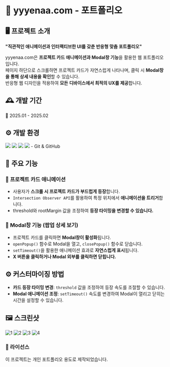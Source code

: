 # 🌟 yyyenaa.com - 포트폴리오  

## 🖥️ 프로젝트 소개  
**"직관적인 애니메이션과 인터랙티브한 UI를 갖춘 반응형 맞춤 포트폴리오"**  

yyyenaa.com은 **프로젝트 카드 애니메이션과 Modal창 기능**을 활용한 웹 포트폴리오입니다.  
페이지 하단으로 스크롤하면 프로젝트 카드가 자연스럽게 나타나며, 클릭 시 **Modal창을 통해 상세 내용을 확인**할 수 있습니다.  
반응형 웹 디자인을 적용하여 **모든 디바이스에서 최적의 UX를 제공**합니다.  


## 🕰️ 개발 기간  
📅 2025.01 - 2025.02  


## ⚙️ 개발 환경  
<img src="https://img.shields.io/badge/html5-E34F26?style=for-the-badge&logo=html5&logoColor=white">
<img src="https://img.shields.io/badge/css-663399?style=for-the-badge&logo=css&logoColor=white">
<img src="https://img.shields.io/badge/javascript-F7DF1E?style=for-the-badge&logo=javascript&logoColor=white">
<img src="https://img.shields.io/badge/sass-CC6699?style=for-the-badge&logo=sass&logoColor=white">
- Git & GitHub  


## 📌 주요 기능  

### 🔹 **프로젝트 카드 애니메이션**  
- 사용자가 **스크롤 시 프로젝트 카드가 부드럽게 등장**합니다.  
- `Intersection Observer API`를 활용하여 특정 위치에서 **애니메이션을 트리거**합니다.  
- threshold와 rootMargin 값을 조정하여 **등장 타이밍을 변경할 수 있습니다.**  

### 🔹 **Modal창 기능 (팝업 상세 보기)**  
- 프로젝트 카드를 클릭하면 **Modal창이 활성화**됩니다.  
- `openPopup()` 함수로 Modal을 열고, `closePopup()` 함수로 닫습니다.  
- `setTimeout()`을 활용한 애니메이션 효과로 **자연스럽게 표시**됩니다.  
- **X 버튼을 클릭하거나 Modal 외부를 클릭하면 닫힙니다.**  


## ⚙️ 커스터마이징 방법  
- **카드 등장 타이밍 변경**: `threshold` 값을 조정하여 등장 속도를 조절할 수 있습니다.  
- **Modal 애니메이션 조정**: `setTimeout()` 속도를 변경하여 Modal이 열리고 닫히는 시간을 설정할 수 있습니다.  


## 🖼️ 스크린샷  
![1](https://github.com/user-attachments/assets/c0185c20-3632-44e9-a035-cf6d4d34a2df)
![2](https://github.com/user-attachments/assets/2d70ce8f-5a4e-462a-b92a-74fdea2192da)
![3](https://github.com/user-attachments/assets/fcfbcc16-030a-481d-928d-a2a1afafbf41)
![4](https://github.com/user-attachments/assets/a53078b0-7272-4935-bd8f-6323c537a985)


### 📜 라이선스  
이 프로젝트는 개인 포트폴리오 용도로 제작되었습니다.  
